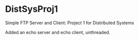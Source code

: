 DistSysProj1
============

Simple FTP Server and Client: Project 1 for Distributed Systems

Added an echo server and echo client, unthreaded.

